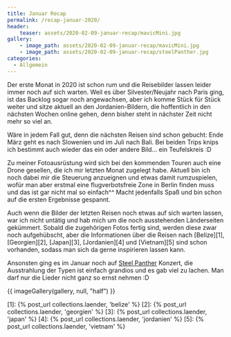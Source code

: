 ```yaml
---
title: Januar Recap
permalink: /recap-januar-2020/
header:
    teaser: assets/2020-02-09-januar-recap/mavicMini.jpg
gallery:
    - image_path: assets/2020-02-09-januar-recap/mavicMini.jpg
    - image_path: assets/2020-02-09-januar-recap/steelPanther.jpg
categories:
  - Allgemein
---
```


Der erste Monat in 2020 ist schon rum und die Reisebilder lassen leider immer noch auf sich warten. 
Weil es über Silvester/Neujahr nach Paris ging, ist das Backlog sogar noch angewachsen, 
aber ich komme Stück für Stück weiter und sitze aktuell an den Jordanien-Bildern, 
die hoffentlich in den nächsten Wochen online gehen, denn bisher steht in nächster Zeit nicht mehr so viel an.

Wäre in jedem Fall gut, denn die nächsten Reisen sind schon gebucht: Ende März geht es nach Slowenien und im Juli nach Bali. 
Bei beiden Trips knips ich bestimmt auch wieder das ein oder andere Bild... ein Teufelskreis :D

Zu meiner Fotoausrüstung wird sich bei den kommenden Touren auch eine Drone gesellen, die ich mir letzten Monat zugelegt habe. 
Aktuell bin ich noch dabei mir die Steuerung anzueignen und etwas damit rumzuspielen, 
wofür man aber erstmal eine flugverbotsfreie Zone in Berlin finden muss und das ist gar nicht mal so einfach^^
Macht jedenfalls Spaß und bin schon auf die ersten Ergebnisse gespannt.

Auch wenn die Bilder der letzten Reisen noch etwas auf sich warten lassen, war ich nicht untätig und hab mich um die noch ausstehenden Länderseiten gekümmert. 
Sobald die zugehörigen Fotos fertig sind, werden diese zwar noch aufgehübscht, aber die Informationen über die Reisen nach [Belize][1], 
[Georgien][2], [Japan][3], [Jordanien][4] und [Vietnam][5] sind schon vorhanden, sodass man sich da gerne inspirieren lassen kann.

Ansonsten ging es im Januar noch auf [Steel Panther](https://open.spotify.com/artist/3l02WF362j1oHOurzuseBv?si=9G-ZupjGQbCoH5xRqNNiDg) Konzert, 
die Ausstrahlung der Typen ist einfach grandios und es gab viel zu lachen. Man darf nur die Lieder nicht ganz so ernst nehmen :D

{{ imageGallery(gallery, null, "half") }}

[1]: {% post_url collections.laender, 'belize' %}
[2]: {% post_url collections.laender, 'georgien' %}
[3]: {% post_url collections.laender, 'japan' %}
[4]: {% post_url collections.laender, 'jordanien' %}
[5]: {% post_url collections.laender, 'vietnam' %}